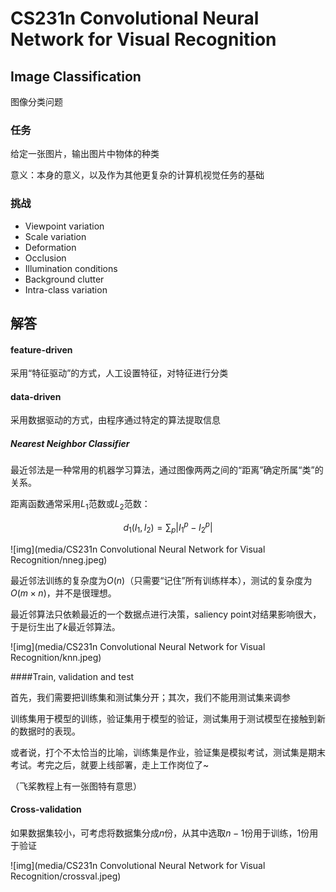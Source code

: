 

# CS231n Convolutional Neural Network for Visual Recognition

## Image Classification

图像分类问题

### 任务

给定一张图片，输出图片中物体的种类

意义：本身的意义，以及作为其他更复杂的计算机视觉任务的基础

### 挑战

* Viewpoint variation
* Scale variation
* Deformation
* Occlusion
* Illumination conditions
* Background clutter
* Intra-class variation

## 解答

#### feature-driven

采用“特征驱动”的方式，人工设置特征，对特征进行分类

#### data-driven

采用数据驱动的方式，由程序通过特定的算法提取信息

##### Nearest Neighbor Classifier

最近邻法是一种常用的机器学习算法，通过图像两两之间的“距离”确定所属“类”的关系。

距离函数通常采用$L_1$范数或$L_2$范数：

$$
d_{1}\left(I_{1}, I_{2}\right)=\sum_{p}\left|I_{1}^{p}-I_{2}^{p}\right|
$$

![img](media/CS231n Convolutional Neural Network for Visual Recognition/nneg.jpeg)

最近邻法训练的复杂度为$O(n)$（只需要“记住”所有训练样本），测试的复杂度为$O(m \times n)$，并不是很理想。

最近邻算法只依赖最近的一个数据点进行决策，saliency point对结果影响很大，于是衍生出了$k$最近邻算法。

![img](media/CS231n Convolutional Neural Network for Visual Recognition/knn.jpeg)

####Train, validation and test

首先，我们需要把训练集和测试集分开；其次，我们不能用测试集来调参

训练集用于模型的训练，验证集用于模型的验证，测试集用于测试模型在接触到新的数据时的表现。

或者说，打个不太恰当的比喻，训练集是作业，验证集是模拟考试，测试集是期末考试。考完之后，就要上线部署，走上工作岗位了~

（飞桨教程上有一张图特有意思）

#### Cross-validation

如果数据集较小，可考虑将数据集分成$n$份，从其中选取$n-1$份用于训练，$1$份用于验证

![img](media/CS231n Convolutional Neural Network for Visual Recognition/crossval.jpeg)

